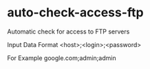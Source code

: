 # auto-check-access-ftp
Automatic check for access to FTP servers

Input Data Format
\<host\>;\<login\>;\<password\>

For Example
google.com;admin;admin
